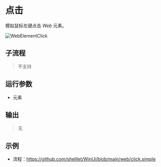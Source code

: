 # 点击
模拟鼠标左键点击 *Web* 元素。

![WebElementClick](./images/06.png ':size=90%')


## 子流程

> 不支持

## 运行参数

* 元素


## 输出

> 无    

## 示例

* 流程：https://github.com/shelllet/WinUi/blob/main/web/click.simple




